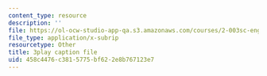 ```yaml
---
content_type: resource
description: ''
file: https://ol-ocw-studio-app-qa.s3.amazonaws.com/courses/2-003sc-engineering-dynamics-fall-2011/458c4476c3815775bf622e8b767123e7_jROTMB142T0.vtt
file_type: application/x-subrip
resourcetype: Other
title: 3play caption file
uid: 458c4476-c381-5775-bf62-2e8b767123e7
---
```

